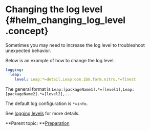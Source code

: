 # Changing the log level {#helm_changing_log_level .concept}

Sometimes you may need to increase the log level to troubleshoot unexpected behavior.

Below is an example of how to change the log level.

```yaml
logging:
  leap:
    level: Leap:*=detail,Leap:com.ibm.form.nitro.*=finest
```
The general format is `Leap:[packageName1].*=[level1],Leap:[packageName2].*=[level2],...`

The default log configuration is `*=info`.

See [logging levels](https://openliberty.io/docs/latest/log-trace-configuration.html#logging_levels) for more details.

**Parent topic: **[Preparation](helm_preparation.md)

